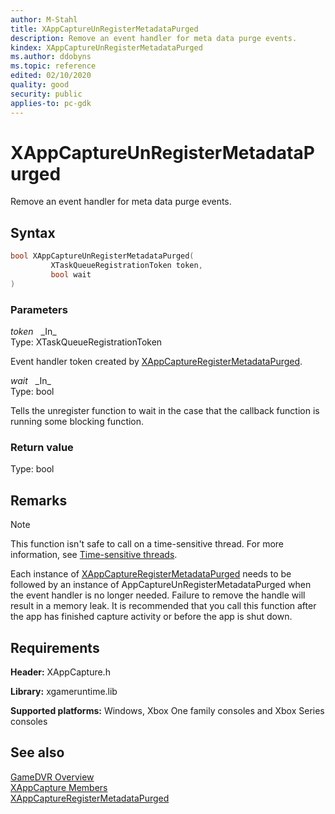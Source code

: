 ```yaml
---
author: M-Stahl
title: XAppCaptureUnRegisterMetadataPurged
description: Remove an event handler for meta data purge events.
kindex: XAppCaptureUnRegisterMetadataPurged
ms.author: ddobyns
ms.topic: reference
edited: 02/10/2020
quality: good
security: public
applies-to: pc-gdk
---
```


# XAppCaptureUnRegisterMetadataPurged  

Remove an event handler for meta data purge events.  

## Syntax  
  
```cpp
bool XAppCaptureUnRegisterMetadataPurged(  
         XTaskQueueRegistrationToken token,  
         bool wait  
)  
```  
  
### Parameters  
  
*token* &nbsp;&nbsp;\_In\_  
Type: XTaskQueueRegistrationToken  

  
Event handler token created by [XAppCaptureRegisterMetadataPurged](xappcaptureregistermetadatapurged.md).  

*wait* &nbsp;&nbsp;\_In\_  
Type: bool  
  
Tells the unregister function to wait in the case that the callback function is running some blocking function.

  
### Return value
Type: bool
  
## Remarks  
  > [!NOTE]
> This function isn't safe to call on a time-sensitive thread. For more information, see [Time-sensitive threads](../../../../system/overviews/time-sensitive-threads.md).  
  
Each instance of [XAppCaptureRegisterMetadataPurged](xappcaptureregistermetadatapurged.md) needs to be followed by an instance of AppCaptureUnRegisterMetadataPurged when the event handler is no longer needed. Failure to remove the handle will result in a memory leak. It is recommended that you call this function after the app has finished capture activity or before the app is shut down.
  
## Requirements  
  
**Header:** XAppCapture.h
  
**Library:** xgameruntime.lib
  
**Supported platforms:** Windows, Xbox One family consoles and Xbox Series consoles  
  
## See also  
[GameDVR Overview](../../../../system/overviews/gamedvr-broadcast.md)  
[XAppCapture Members](../xappcapture_members.md)  
[XAppCaptureRegisterMetadataPurged](xappcaptureregistermetadatapurged.md)